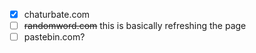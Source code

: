 - [x] chaturbate.com
- [ ] ~~randomword.com~~ this is basically refreshing the page
- [ ] pastebin.com?
